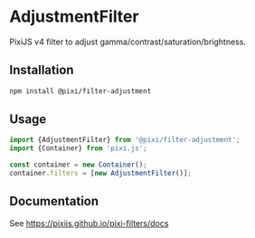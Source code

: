 # AdjustmentFilter

PixiJS v4 filter to adjust gamma/contrast/saturation/brightness.

## Installation

```bash
npm install @pixi/filter-adjustment
```

## Usage

```js
import {AdjustmentFilter} from '@pixi/filter-adjustment';
import {Container} from 'pixi.js';

const container = new Container();
container.filters = [new AdjustmentFilter()];
```

## Documentation

See https://pixijs.github.io/pixi-filters/docs
